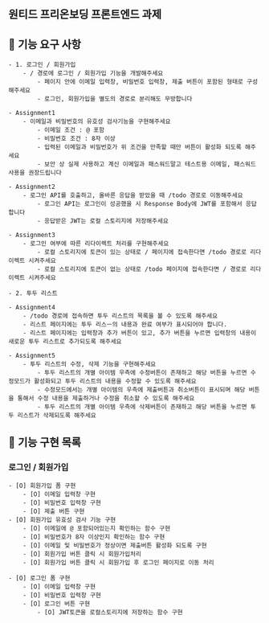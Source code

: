 ## 원티드 프리온보딩 프론트엔드 과제

## 🚀 기능 요구 사항

    - 1. 로그인 / 회원가입
        - / 경로에 로그인 / 회원가입 기능을 개발해주세요
            - 페이지 안에 이메일 입력창, 비밀번호 입력창, 제출 버튼이 포함된 형태로 구성해주세요
            - 로그인, 회원가입을 별도의 경로로 분리해도 무방합니다

    - Assignment1
        - 이메일과 비밀번호의 유호성 검사기능을 구현해주세요
            - 이메일 조건 : @ 포함
            - 비밀번호 조건 : 8자 이상
            - 입력된 이메일과 비밀번호가 위 조건을 만족할 때만 버튼이 활성화 되도록 해주세요
            - 보안 상 실제 사용하고 계신 이메일과 패스워드말고 테스트용 이메일, 패스워드 사용을 권장드립니다

    - Assignment2
        - 로그인 API를 호출하고, 올바른 응답을 받았을 때 /todo 경로로 이동해주세요
            - 로그인 API는 로그인이 성공했을 시 Response Body에 JWT를 포함해서 응답합니다
            - 응답받은 JWT는 로컬 스토리지에 저장해주세요

    - Assignment3
        - 로그인 여부에 따른 리다이렉트 처리를 구현해주세요
            - 로컬 스토리지에 토큰이 있는 상태로 / 페이지에 접속한다면 /todo 경로로 리다이렉트 시켜주세요
            - 로컬 스토리지에 토큰이 없는 상태로 /todo 페이지에 접속한다면 / 경로로 리다이렉트 시켜주세요

    - 2. 투두 리스트

    - Assignment4
        - /todo 경로에 접속하면 투두 리스트의 목록을 볼 수 있도록 해주세요
        - 리스트 페이지에는 투두 리스ㅡ의 내용과 완료 여부가 표시되어야 합니다.
        - 리스트 페이지에는 입력창과 추가 버튼이 있고, 추가 버튼을 누르면 입력창의 내용이 새로운 투두 리스트로 추가되도록 해주세요

    - Assignment5
        - 투두 리스트의 수정, 삭제 기능을 구현해주세요
            - 투두 리스트의 개별 아이템 우측에 수정버튼이 존재하고 해당 버튼을 누르면 수정모드가 활성화되고 투두 리스트의 내용을 수정할 수 있도록 해주세요
            - 수정모드에서는 개별 아이템의 우측에 제출버튼과 취소버튼이 표시되며 해당 버튼을 통해서 수정 내용을 제출하거나 수정을 취소할 수 있도록 해주세요
            - 투두 리스트의 개별 아이템 우측에 삭제버튼이 존재하고 해당 버튼을 누르면 투두 리스트가 삭제되도록 해주세요

## 🚀 기능 구현 목록

### 로그인 / 회원가입

    - [O] 회원가입 폼 구현
        - [O] 이메일 입력창 구현
        - [O] 비밀번호 입력창 구현
        - [O] 제출 버튼 구현
    - [O] 회원가입 유효성 검사 기능 구현
        - [O] 이메일에 @ 포함되어있는지 확인하는 함수 구현
        - [O] 비밀번호가 8자 이상인지 확인하는 함수 구현
        - [O] 이메일 및 비밀번호가 정상이면 제출버튼 활성화 되도록 구현
        - [O] 회원가입 버튼 클릭 시 회원가입처리
        - [O] 회원가입 버튼 클릭 시 회원가입 후 로그인 페이지로 이동 처리

    - [O] 로그인 폼 구현
        - [O] 이메일 입력창 구현
        - [O] 비밀번호 입력창 구현
        - [O] 로그인 버튼 구현
            - [O] JWT토큰을 로컬스토리지에 저장하는 함수 구현
